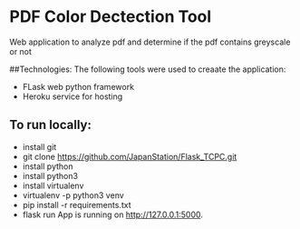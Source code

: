 

#  PDF Color Dectection Tool

Web application to analyze pdf and determine if the pdf contains greyscale or not 

##Technologies:
The following tools were used to creaate the application:
- FLask web python framework
- Heroku service for hosting

## To run locally:
- install git
- git clone https://github.com/JapanStation/Flask_TCPC.git
- install python
- install python3
- install virtualenv
- virtualenv -p python3 venv
- pip install -r requirements.txt
- flask run App is running on http://127.0.0.1:5000.

